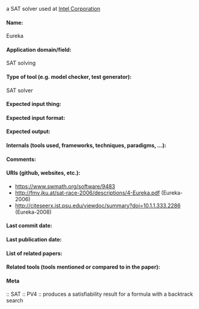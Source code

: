 a SAT solver used at [Intel Corporation](https://www.intel.com/)

#### Name:
Eureka

#### Application domain/field:
SAT solving

#### Type of tool (e.g. model checker, test generator):
SAT solver

#### Expected input thing:

#### Expected input format:

#### Expected output:

#### Internals (tools used, frameworks, techniques, paradigms, ...):

#### Comments:

#### URIs (github, websites, etc.):
- https://www.swmath.org/software/9483
- http://fmv.jku.at/sat-race-2006/descriptions/4-Eureka.pdf (Eureka-2006)
- http://citeseerx.ist.psu.edu/viewdoc/summary?doi=10.1.1.333.2286 (Eureka-2008)

#### Last commit date:

#### Last publication date:

#### List of related papers:

#### Related tools (tools mentioned or compared to in the paper):

#### Meta
:: SAT
:: PV4 :: produces a satisfiability result for a formula with a backtrack search